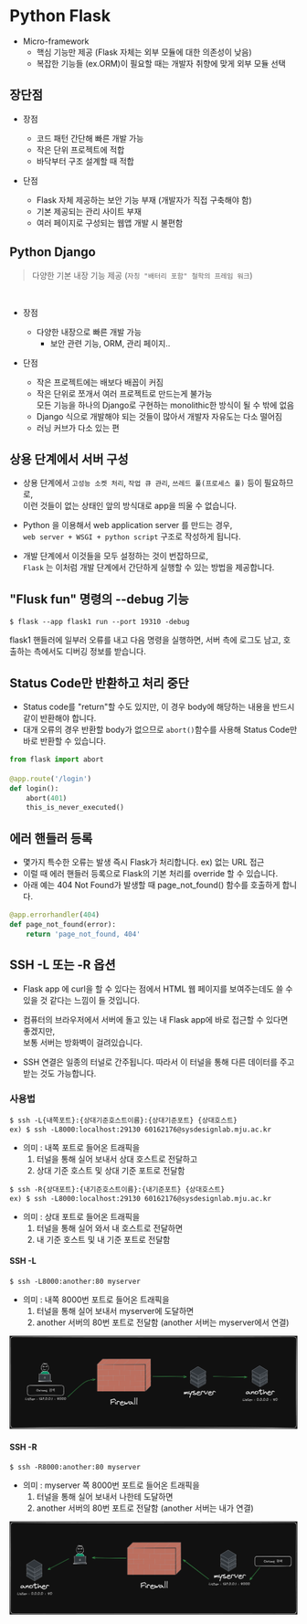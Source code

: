 # Python Flask
* Micro-framework
    * 핵심 기능만 제공 (Flask 자체는 외부 모듈에 대한 의존성이 낮음)
    * 복잡한 기능들 (ex.ORM)이 필요할 때는 개발자 취향에 맞게 외부 모듈 선택

## 장단점
* 장점
    * 코드 패턴 간단해 빠른 개발 가능
    * 작은 단위 프로젝트에 적합
    * 바닥부터 구조 설계할 때 적합

* 단점
    * Flask 자체 제공하는 보안 기능 부재 (개발자가 직접 구축해야 함)
    * 기본 제공되는 관리 사이트 부재
    * 여러 페이지로 구성되는 웹앱 개발 시 불편함

## Python Django
> 다양한 기본 내장 기능 제공 (`자칭 "배터리 포함" 철학의 프레임 워크`)
<br>

* 장점
    * 다양한 내장으로 빠른 개발 가능 
        * 보안 관련 기능, ORM, 관리 페이지..

* 단점
    * 작은 프로젝트에는 배보다 배꼽이 커짐
    * 작은 단위로 쪼개서 여러 프로젝트로 만드는게 불가능
    <br> 모든 기능을 하나의 Django로 구현하는 monolithic한 방식이 될 수 밖에 없음
    * Django 식으로 개발해야 되는 것들이 많아서 개발자 자유도는 다소 떨어짐
    * 러닝 커브가 다소 있는 편

## 상용 단계에서 서버 구성

* 상용 단계에서 `고성능 소켓 처리`, `작업 큐 관리`, `쓰레드 풀(프로세스 풀)` 등이 필요하므로, <br>
이런 것들이 없는 상태인 앞의 방식대로 app을 띄울 수 없습니다.

* Python 을 이용해서 web application server 를 만드는 경우, <br>
  `web server + WSGI + python script` 구조로 작성하게 됩니다. 

* 개발 단계에서 이것들을 모두 설정하는 것이 번잡하므로, <br>
`Flask` 는 이처럼 개발 단계에서 간단하게 실행할 수 있는 방법을 제공합니다.

## "Flusk fun" 명령의 --debug 기능
```
$ flask --app flask1 run --port 19310 -debug
```
flask1 핸들러에 일부러 오류를 내고 다음 명령을 실행하면, 서버 측에 로그도 남고, 호출하는 측에서도 디버깅 정보를 받습니다.


## Status Code만 반환하고 처리 중단
* Status code를 "return"할 수도 있지만, 이 경우 body에 해당하는 내용을 반드시 같이 반환해야 합니다.
* 대개 오류의 경우 반환할 body가 없으므로 `abort()`함수를 사용해 Status Code만 바로 반환할 수 있습니다.
```python
from flask import abort

@app.route('/login')
def login():
    abort(401)
    this_is_never_executed()
```

## 에러 핸들러 등록
* 몇가지 특수한 오류는 발생 즉시 Flask가 처리합니다. ex) 없는 URL 접근
* 이럴 때 에러 핸들러 등록으로 Flask의 기본 처리를 override 할 수 있습니다.
* 아래 예는 404 Not Found가 발생할 때 page_not_found() 함수를 호출하게 합니다.
```python
@app.errorhandler(404)
def page_not_found(error):
    return 'page_not_found, 404'
```

## SSH -L 또는 -R 옵션
* Flask app 에 curl을 할 수 있다는 점에서 HTML 웹 페이지를 보여주는데도 쓸 수 있을 것 같다는 느낌이 들 것입니다.

* 컴퓨터의 브라우저에서 서버에 돌고 있는 내 Flask app에 바로 접근할 수 있다면 좋겠지만, <br>
보통 서버는 방화벽이 걸려있습니다. 

* SSH 연결은 일종의 터널로 간주됩니다. 따라서 이 터널을 통해 다른 데이터를 주고 받는 것도 가능합니다. 

### 사용법
```
$ ssh -L{내쪽포트}:{상대기준호스트이름}:{상대기준포트} {상대호스트}
ex) $ ssh -L8000:localhost:29130 60162176@sysdesignlab.mju.ac.kr
```
* 의미 : 내쪽 포트로 들어온 트래픽을 
    1. 터널을 통해 실어 보내서 상대 호스트로 전달하고
    2. 상대 기준 호스트 및 상대 기준 포트로 전달함

```
$ ssh -R{상대포트}:{내기준호스트이름}:{내기준포트} {상대호스트}
ex) $ ssh -L8000:localhost:29130 60162176@sysdesignlab.mju.ac.kr
```
* 의미 : 상대 포트로 들어온 트래픽을 
    1. 터널을 통해 실어 와서 내 호스트로 전달하면
    2. 내 기준 호스트 및 내 기준 포트로 전달함

#### SSH -L
```
$ ssh -L8000:another:80 myserver
```
* 의미 : 내쪽 8000번 포트로 들어온 트래픽을
    1. 터널을 통해 실어 보내서 myserver에 도달하면
    2. another 서버의 80번 포트로 전달함 (another 서버는 myserver에서 연결)

![ssh-l](/asset/img/ssh-l.png)

#### SSH -R
```
$ ssh -R8000:another:80 myserver
```
*  의미 : myserver 쪽 8000번 포트로 들어온 트래픽을
    1. 터널을 통해 실어 보내서 나한테 도달하면
    2. another 서버의 80번 포트로 전달함 (another 서버는 내가 연결)

![ssh-r](/asset/img/ssh-r.png)